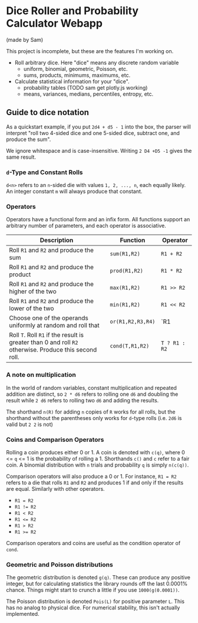 <!-- Bootstrapped with Create Snowpack App (CSA).

## Available Scripts

### npm start

Runs the app in the development mode.
Open http://localhost:8080 to view it in the browser.

The page will reload if you make edits.
You will also see any lint errors in the console.

### npm run build

Builds a static copy of your site to the `build/` folder.
Your app is ready to be deployed!

**For the best production performance:** Add a build bundler plugin like [@snowpack/plugin-webpack](https://github.com/snowpackjs/snowpack/tree/main/plugins/plugin-webpack) or [snowpack-plugin-rollup-bundle](https://github.com/ParamagicDev/snowpack-plugin-rollup-bundle) to your `snowpack.config.mjs` config file.

### Q: What about Eject?

No eject needed! Snowpack guarantees zero lock-in, and CSA strives for the same. -->

<!-- Commenting out Snowpacks autogenerated thing. -->

# Dice Roller and Probability Calculator Webapp

(made by Sam)

This project is incomplete, but these are the features I'm working on.

- Roll arbitrary dice. Here "dice" means any discrete random variable
    - uniform, binomial, geometric, Poisson, etc.
    - sums, products, minimums, maximums, etc.
- Calculate statistical information for your "dice".
    - probability tables (TODO sam get plotly.js working)
    - means, variances, medians, percentiles, entropy, etc.

## Guide to dice notation

As a quickstart example, if you put `2d4 + d5 - 1` into the box, the parser
will interpret "roll two 4-sided dice and one 5-sided dice, subtract one, and
produce the sum".

We ignore whitespace and is case-insensitive. Writing `2 D4 +D5 -1` gives the
same result.

### `d`-Type and Constant Rolls

`d<n>` refers to an `n`-sided die with values `1, 2, ..., n`, each equally
likely. An integer constant `m` will always produce that constant.

### Operators

Operators have a functional form and an infix form. All functions support an
arbitrary number of parameters, and each operator is associative.

| Description | Function | Operator |
| ----------- | -------- | -------- |
| Roll `R1` and `R2` and produce the sum | `sum(R1,R2)` | `R1 + R2` |
| Roll `R1` and `R2` and produce the product | `prod(R1,R2)` | `R1 * R2` |
| Roll `R1` and `R2` and produce the higher of the two | `max(R1,R2)` | `R1 >> R2` |
| Roll `R1` and `R2` and produce the lower of the two | `min(R1,R2)` | `R1 << R2` |
| Choose one of the operands uniformly at random and roll that | `or(R1,R2,R3,R4)` | `R1 | R2 | R3 | R4` |
| Roll `T`. Roll `R1` if the result is greater than 0 and roll `R2` otherwise. Produce this second roll. | `cond(T,R1,R2)` | `T ? R1 : R2` |

### A note on multiplication

In the world of random variables, constant multiplication and repeated addition
are distinct, so `2 * d6` refers to rolling one `d6` and doubling the result
while `2 d6` refers to rolling two `d6` and adding the results.

The shorthand `n(R)` for adding `n` copies of `R` works for all rolls, but the
shorthand without the parentheses only works for `d`-type rolls (i.e. `2d6` is
valid but `2 2` is not)

### Coins and Comparison Operators

Rolling a coin produces either 0 or 1. A coin is denoted with `c(q)`, where
0 <= `q` <= 1 is the probability of rolling a 1. Shorthands `c()` and `c` refer
to a fair coin. A binomial distribution with `n` trials and probability `q` is
simply `n(c(q))`.

Comparison operators will also produce a 0 or 1. For instance, `R1 = R2` refers
to a die that rolls `R1` and `R2` and produces 1 if and only if the results are
equal. Similarly with other operators.

*   `R1 = R2`
*   `R1 != R2`
*   `R1 < R2`
*   `R1 <= R2`
*   `R1 > R2`
*   `R1 >= R2`

Comparison operators and coins are useful as the condition operator of `cond`.

### Geometric and Poisson distributions

The geometric distribution is denoted `g(q)`. These can produce any positive
integer, but for calculating statistics the library rounds off the last 0.0001%
chance. Things might start to crunch a little if you use `1000(g(0.0001))`.

The Poisson distribution is denoted `Pois(L)` for positive parameter `L`. This
has no analog to physical dice. For numerical stability, this isn't actually
implemented.